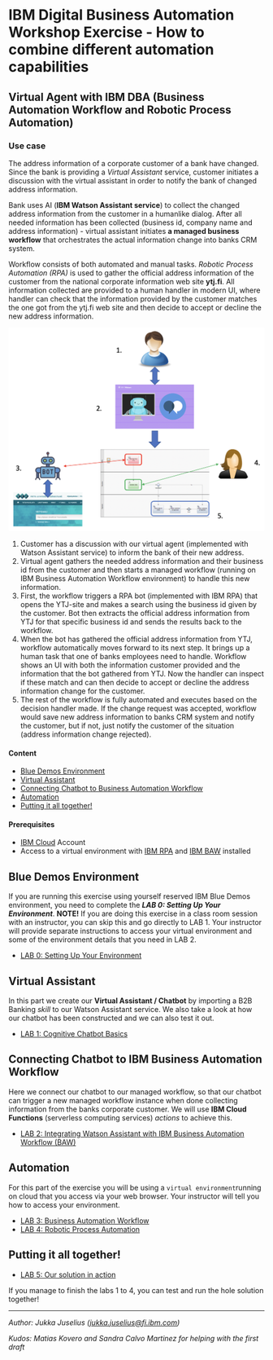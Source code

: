 
# IBM Digital Business Automation Workshop Exercise - How to combine different automation capabilities
## Virtual Agent with IBM DBA (Business Automation Workflow and Robotic Process Automation)
### Use case
The address information of a corporate customer of a bank have changed. Since the bank is providing a _Virtual Assistant_ service, customer initiates a discussion with the virtual assistant in order to notify the bank of changed address information.

Bank uses AI (**IBM Watson Assistant service**) to collect the changed address information from the customer in a humanlike dialog. After all needed information has been collected (business id, company name and address information) - virtual assistant initiates **a managed business workflow** that orchestrates the actual information change into banks CRM system.  

Workflow consists of both automated and manual tasks. _Robotic Process Automation (RPA)_ is used to gather the official address information of the customer from the national corporate information web site **ytj.fi**. All information collected are provided to a human handler in modern UI, where handler can check that the information provided by the customer matches the one got from the ytj.fi web site and then decide to accept or decline the new address information.

![](./Images/overall.png)

1. Customer has a discussion with our virtual agent (implemented with Watson Assistant service) to inform the bank of their new address.
2. Virtual agent gathers the needed address information and their business id from the customer and then starts a managed workflow (running on IBM Business Automation Workflow environment) to handle this new information.
3. First, the workflow triggers a RPA bot (implemented with IBM RPA) that opens the YTJ-site and makes a search using the business id given by the customer. Bot then extracts the official address information from YTJ for that specific business id and sends the results back to the workflow.
4. When the bot has gathered the official address information from YTJ, workflow automatically moves forward to its next step. It brings up a human task that one of banks employees need to handle. Workflow shows an UI with both the information customer provided and the information that the bot gathered from YTJ. Now the handler can inspect if these match and can then decide to accept or decline the address information change for the customer.
5. The rest of the workflow is fully automated and executes based on the decision handler made. If the change request was accepted, workflow would save new address information to banks CRM system and notify the customer, but if not, just notify the customer of the situation (address information change rejected).

#### Content
- [Blue Demos Environment](#blue-demos-environment)
- [Virtual Assistant](#virtual-assistant)
- [Connecting Chatbot to Business Automation Workflow](#connecting-chatbot-to-ibm-business-automation-workflow)
- [Automation](#automation)
- [Putting it all together!](#putting-it-all-together)  

#### Prerequisites
- [IBM Cloud](https://cloud.ibm.com) Account
- Access to a virtual environment with [IBM RPA](https://www.ibm.com/automation/software/rpa) and [IBM BAW](https://www.ibm.com/products/business-automation-workflow) installed


## Blue Demos Environment
If you are running this exercise using yourself reserved IBM Blue Demos environment, you need to complete the _**LAB 0: Setting Up Your Environment**_. **NOTE!** If you are doing this exercise in a class room session with an instructor, you can skip this and go directly to LAB 1. Your instructor will provide separate instructions to access your virtual environment and some of the environment details that you need in LAB 2.
  - [LAB 0: Setting Up Your Environment](./BlueDemos)

## Virtual Assistant
In this part we create our **Virtual Assistant / Chatbot** by importing a B2B Banking _skill_ to our Watson Assistant service. We also take a look at how our chatbot has been constructed and we can also test it out.
 - [LAB 1: Cognitive Chatbot Basics](./1-Basics)

## Connecting Chatbot to IBM Business Automation Workflow
Here we connect our chatbot to our managed workflow, so that our chatbot can trigger a new managed workflow instance when done collecting information from the banks corporate customer. We will use **IBM Cloud Functions** (serverless computing services) _actions_ to achieve this.
  - [LAB 2: Integrating Watson Assistant with IBM Business Automation Workflow (BAW)](./2-Functions)

## Automation
For this part of the exercise you will be using a ``virtual environment``running on cloud that you access via your web browser. Your instructor will tell you how to access your environment.
- [LAB 3: Business Automation Workflow](./3-BAW)
- [LAB 4: Robotic Process Automation](./4-RPA)

## Putting it all together!
- [LAB 5: Our solution in action](./5-Final)

If you manage to finish the labs 1 to 4, you can test and run the hole solution together!

---
_Author: Jukka Juselius (jukka.juselius@fi.ibm.com)_

_Kudos: Matias Kovero and Sandra Calvo Martinez for helping with the first draft_
